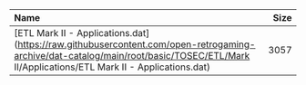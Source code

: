 |Name|Size|
|:---|---:|
|[ETL Mark II - Applications.dat](https://raw.githubusercontent.com/open-retrogaming-archive/dat-catalog/main/root/basic/TOSEC/ETL/Mark II/Applications/ETL Mark II - Applications.dat)|3057|
